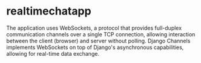 # realtimechatapp
The application uses WebSockets, a protocol that provides full-duplex communication channels over a single TCP connection, allowing interaction between the client (browser) and server without polling. Django Channels implements WebSockets on top of Django's asynchronous capabilities, allowing for real-time data exchange.
